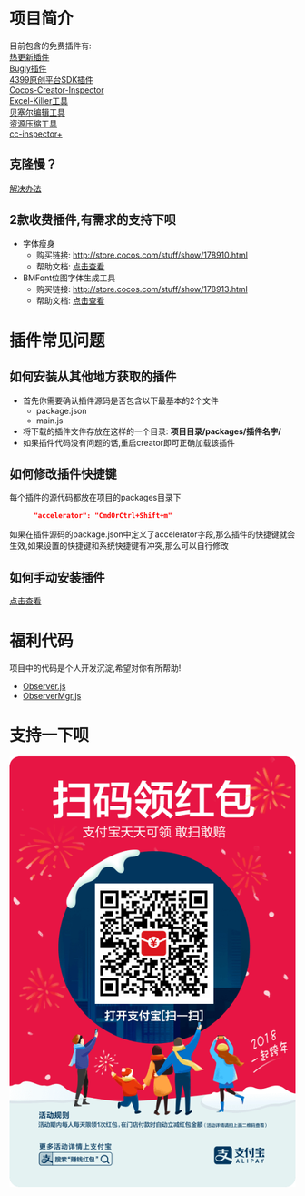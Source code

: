 # 项目简介
目前包含的免费插件有:  
[热更新插件](packages/hot-update-tools/README.md)  
[Bugly插件](packages/plugin-bugly/README.md)   
[4399原创平台SDK插件](packages/plugin-4399-web-js-sdk/README.md)    
[Cocos-Creator-Inspector](CocosCreatorInspector/README.md)  
[Excel-Killer工具](packages/excel-killer/README.md)    
[贝塞尔编辑工具](packages/bezier/README.md)      
[资源压缩工具](packages/res-compress/README.md)         
[cc-inspector+](doc/cc-inspector-v2/index.md)    
## 克隆慢？
[解决办法](Clone.md)

## 2款收费插件,有需求的支持下呗
- 字体瘦身
    - 购买链接: http://store.cocos.com/stuff/show/178910.html
    - 帮助文档: [点击查看](doc/ttf/README.md)
- BMFont位图字体生成工具
    - 购买链接: http://store.cocos.com/stuff/show/178913.html
    - 帮助文档: [点击查看](doc/bitmap-font/README.md)

# 插件常见问题
## 如何安装从其他地方获取的插件
- 首先你需要确认插件源码是否包含以下最基本的2个文件
    - package.json
    - main.js
- 将下载的插件文件存放在这样的一个目录: **项目目录/packages/插件名字/**
- 如果插件代码没有问题的话,重启creator即可正确加载该插件


## 如何修改插件快捷键
每个插件的源代码都放在项目的packages目录下
```json
      "accelerator": "CmdOrCtrl+Shift+m"
```
如果在插件源码的package.json中定义了accelerator字段,那么插件的快捷键就会生效,如果设置的快捷键和系统快捷键有冲突,那么可以自行修改

## 如何手动安装插件
[点击查看](doc/installPlugin.md)

# 福利代码
项目中的代码是个人开发沉淀,希望对你有所帮助!     
- [Observer.js](assets/subpack/core/Observer.js)
- [ObserverMgr.js](assets/subpack/core/ObserverMgr.js)    
# 支持一下呗
![](CocosCreatorInspector/src/assets/images/money.jpg)
